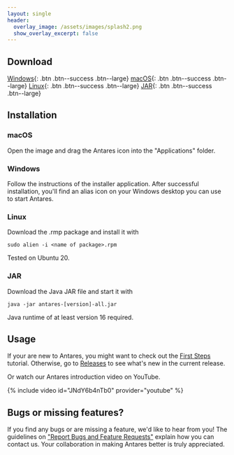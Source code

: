 ```yaml
---
layout: single
header:
  overlay_image: /assets/images/splash2.png
  show_overlay_excerpt: false
---
```


## Download

[Windows](https://github.com/flandreas/antares/releases/download/v1.6.0/Antares-1.6.0.msi){: .btn .btn--success .btn--large}
[macOS](https://github.com/flandreas/antares/releases/download/v1.6.0/Antares-1.6.0.dmg){: .btn .btn--success .btn--large}
[Linux](https://github.com/flandreas/antares/releases/download/v1.6.0/antares-1.6.0-1.x86_64.rpm){: .btn .btn--success .btn--large}
[JAR](https://github.com/flandreas/antares/releases/download/v1.6.0/antares-1.6.0-all.jar){: .btn .btn--success .btn--large}

## Installation

### macOS

Open the image and drag the Antares icon into the "Applications" folder.

### Windows

Follow the instructions of the installer application. After successful installation, you'll find an alias icon on your Windows desktop you can use to start Antares.

### Linux

Download the .rmp package and install it with

`sudo alien -i <name of package>.rpm`

Tested on Ubuntu 20.

### JAR

Download the Java JAR file and start it with

`java -jar antares-[version]-all.jar`

Java runtime of at least version 16 required. 

## Usage

If your are new to Antares, you might want to check out the [First Steps](/user-manual/english/first-steps/first-steps) tutorial. Otherwise, go to [Releases](/docs/releases/releases/) to see what's new in the current release.

Or watch our Antares introduction video on YouTube.

{% include video id="JNdY6b4nTb0" provider="youtube" %}

## Bugs or missing features?

If you find any bugs or are missing a feature, we'd like to hear from you! The guidelines on ["Report Bugs and Feature Requests"](/docs/issues/) explain how you can contact us. Your collaboration in making Antares better is truly appreciated.
